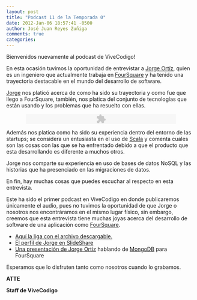 ```yaml
---
layout: post
title: "Podcast 11 de la Temporada 0"
date: 2012-Jan-06 18:57:41 -0500
author: José Juan Reyes Zuñiga
comments: true
categories: 
---
```


Bienvenidos nuevamente al podcast de ViveCodigo!

En esta ocasión tuvimos la oportunidad de entrevistar a <a href="https://twitter.com/#!/jorgeo">Jorge Ortíz</a>, quien es un ingeniero que actualmente trabaja en <a href="http://foursquare.com/">FourSquare</a> y ha tenido una trayectoria destacable en el mundo del desarrollo de software.

<a href="https://twitter.com/#!/jorgeo">Jorge</a> nos platicó acerca de como ha sido su trayectoria y como fue que llego a FourSquare, también, nos platica del conjunto de tecnologías que están usando y los problemas que ha resuelto con ellas.
<p style="text-align: center;"><embed type="application/x-shockwave-flash" width="400" height="27" src="http://www.google.com/reader/ui/3523697345-audio-player.swf" quality="best" flashvars="audioUrl=http://s3.amazonaws.com/media.vivecodigo.org/podcast/temporada0/ViveCodigo00x11.mp3"></embed></p>
<!-- more -->
Además nos platica como ha sido su experiencia dentro del entorno de las startups; se considera un entusiasta en el uso de <a href="http://www.scala-lang.org/">Scala</a> y comenta cuales son las cosas con las que se ha enfrentado debido a que el producto que esta desarrollando es diferente a muchos otros.

Jorge nos comparte su experiencia en uso de bases de datos NoSQL y las historias que ha presenciado en las migraciones de datos.

En fin, hay muchas cosas que puedes escuchar al respecto en esta entrevista.

Este ha sido el primer podcast en ViveCodigo en donde publicaremos únicamente el audio, pues no tuvimos la oportunidad de que Jorge o nosotros nos encontráramos en el mismo lugar físico, sin embargo, creemos que esta entrevista tiene muchas joyas acerca del desarrollo de software de una aplicación como <a href="http://foursquare.com/">FourSquare</a>.
<ul>
  <li><a href="http://s3.amazonaws.com/media.vivecodigo.org/podcast/temporada0/ViveCodigo00x11.mp3">Aquí la liga con el archivo descargable.</a></li>
  <li><a href="http://www.slideshare.net/jorgeortiz85">El perfil de Jorge en SlideShare</a></li>
  <li><a href="http://www.10gen.com/presentations/mongosf2011/foursquare">Una presentación de Jorge Ortíz</a> hablando de <a href="http://www.mongodb.org/">MongoDB</a> para FourSquare</li>
</ul>
Esperamos que lo disfruten tanto como nosotros cuando lo grabamos.

<strong>ATTE</strong>

<strong>Staff de ViveCodigo</strong>